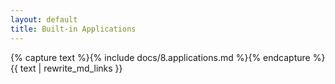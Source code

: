 ```yaml
---
layout: default
title: Built-in Applications
---
```


{% capture text %}{% include docs/8.applications.md %}{% endcapture %}
{{ text | rewrite_md_links }}
